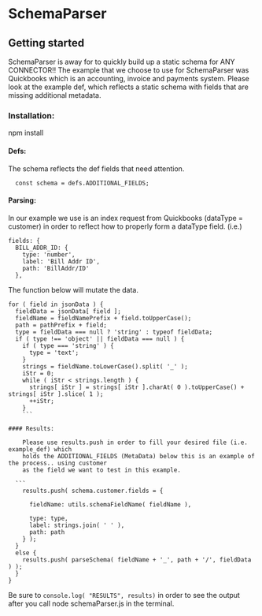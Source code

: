 # SchemaParser

## Getting started


SchemaParser is away for to quickly build up a static schema for ANY CONNECTOR!! The example that we choose to use for SchemaParser was Quickbooks which is an accounting, invoice and payments system. Please look at the example def, which reflects a static schema with fields that are missing additional metadata.


### Installation:

npm install

#### Defs:

The schema reflects the def fields that need attention.

```
  const schema = defs.ADDITIONAL_FIELDS;
  ```
#### Parsing:

 In our example we use is an index request from Quickbooks (dataType = customer) in order to reflect how to properly form a dataType field.
  (i.e.)

  ```
  fields: {
    BILL_ADDR_ID: {
      type: 'number',
      label: 'Bill Addr ID',
      path: 'BillAddr/ID'
    },
  ```
  The function below will mutate the data.
  ```
  for ( field in jsonData ) {
    fieldData = jsonData[ field ];
    fieldName = fieldNamePrefix + field.toUpperCase();
    path = pathPrefix + field;
    type = fieldData === null ? 'string' : typeof fieldData;
    if ( type !== 'object' || fieldData === null ) {
      if ( type === 'string' ) {
        type = 'text';
      }
      strings = fieldName.toLowerCase().split( '_' );
      iStr = 0;
      while ( iStr < strings.length ) {
        strings[ iStr ] = strings[ iStr ].charAt( 0 ).toUpperCase() + strings[ iStr ].slice( 1 );
        ++iStr;
      }
      ```

#### Results:

      Please use results.push in order to fill your desired file (i.e. example_def) which
      holds the ADDITIONAL_FIELDS (MetaData) below this is an example of the process.. using customer
      as the field we want to test in this example.

    ```
      results.push( schema.customer.fields = {

        fieldName: utils.schemaFieldName( fieldName ),

        type: type,
        label: strings.join( ' ' ),
        path: path
      } );
    }
    else {
      results.push( parseSchema( fieldName + '_', path + '/', fieldData ) );
    }
  }
  ```

  Be sure to `console.log( "RESULTS", results)` in order to see the output after you call node schemaParser.js in the terminal.
